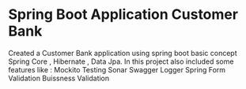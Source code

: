 # Spring Boot Application Customer Bank
Created a Customer Bank application using spring boot basic concept Spring Core , Hibernate , Data Jpa.
In this project also included some features like :
Mockito Testing
Sonar
Swagger
Logger
Spring Form Validation
Buissness Validation
